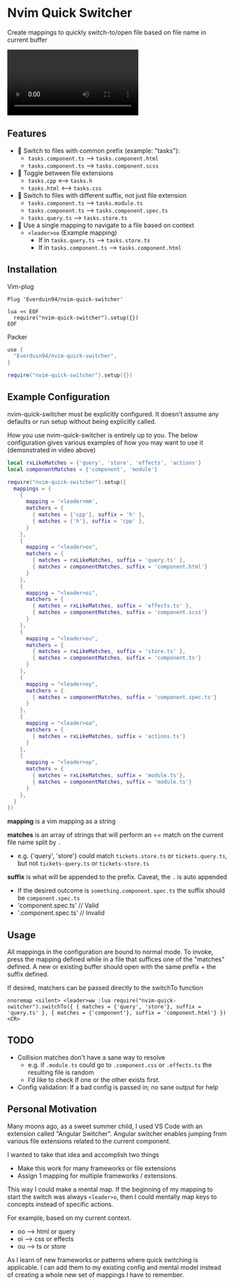 # Nvim Quick Switcher
Create mappings to quickly switch-to/open file based on file name in current buffer

![Demo](./nvim-quick-switcher-demo.mp4)

## Features
- 🦕 Switch to files with common prefix (example: "tasks"):
  - `tasks.component.ts` --> `tasks.component.html`
  - `tasks.component.ts` --> `tasks.component.scss`
- 🦎 Toggle between file extensions
  - `tasks.cpp` <--> `tasks.h`
  - `tasks.html` <--> `tasks.css`
- 🐙 Switch to files with different suffix, not just file extension
  - `tasks.component.ts` --> `tasks.module.ts`
  - `tasks.component.ts` --> `tasks.component.spec.ts`
  - `tasks.query.ts` --> `tasks.store.ts`
- 🔭 Use a single mapping to navigate to a file based on context
  - `<leader>oo` (Example mapping) 
    - If in `tasks.query.ts` --> `tasks.store.ts`
    - If in `tasks.component.ts` --> `tasks.component.html`

## Installation
Vim-plug
```vimscript
Plug 'Everduin94/nvim-quick-switcher'

lua << EOF
  require("nvim-quick-switcher").setup({}) 
EOF
```

Packer
```lua
use {
  "Everduin94/nvim-quick-switcher",
}

require("nvim-quick-switcher").setup({}) 
```

## Example Configuration
nvim-quick-switcher must be explicitly configured. It doesn't assume any
defaults or run setup without being explicitly called.

How you use nvim-quick-switcher is entirely up to you. The below configuration
gives various examples of how you may want to use it (demonstrated in video above)

```lua
local rxLikeMatches = {'query', 'store', 'effects', 'actions'}
local componentMatches = {'component', 'module'}

require("nvim-quick-switcher").setup({
  mappings = {
    {
      mapping = '<leader>mm',
      matchers = {
        { matches = {'cpp'}, suffix = 'h' },
        { matches = {'h'}, suffix = 'cpp' },
      }
    },
    {
      mapping = "<leader>oo",
      matchers = {
        { matches = rxLikeMatches, suffix = 'query.ts' },
        { matches = componentMatches, suffix = 'component.html'}
      }
    },
    {
      mapping = "<leader>oi",
      matchers = {
        { matches = rxLikeMatches, suffix = 'effects.ts' },
        { matches = componentMatches, suffix = 'component.scss'}
      }
    },
    {
      mapping = "<leader>ou",
      matchers = {
        { matches = rxLikeMatches, suffix = 'store.ts' },
        { matches = componentMatches, suffix = 'component.ts'}
      }
    },
    {
      mapping = "<leader>oy",
      matchers = {
        { matches = componentMatches, suffix = 'component.spec.ts'}
      }
    },
    {
      mapping = "<leader>oa",
      matchers = {
        { matches = rxLikeMatches, suffix = 'actions.ts'}
      }
    },
    {
      mapping = "<leader>op",
      matchers = {
        { matches = rxLikeMatches, suffix = 'module.ts'},
        { matches = componentMatches, suffix = 'module.ts'}
      }
    },
  }
})
```

**mapping** is a vim mapping as a string

**matches** is an array of strings that will perform an == match on the current file name split by `.`
- e.g. {'query', 'store'} could match `tickets.store.ts` or `tickets.query.ts`, but not `tickets-query.ts` or `tickets-store.ts`

**suffix** is what will be appended to the prefix. Caveat, the `.` is auto appended
- If the desired outcome is `something.component.spec.ts` the suffix should be `component.spec.ts`
- 'component.spec.ts' // Valid
- '.component.spec.ts' // Invalid


## Usage
All mappings in the configuration are bound to normal mode. 
To invoke, press the mapping defined while in a file
that suffices one of the "matches" defined. A new or existing buffer 
should open with the same prefix + the suffix defined.

If desired, matchers can be passed directly to the switchTo function
```
nnoremap <silent> <leader>ww :lua require("nvim-quick-switcher").switchTo({ { matches = {'query', 'store'}, suffix = 'query.ts' }, { matches = {'component'}, suffix = 'component.html'} })<CR>
```

## TODO
- Collision matches don't have a sane way to resolve
  - e.g. if `.module.ts` could go to `.component.css` or `.effects.ts` the resulting file is random
  - I'd like to check if one or the other exists first.
- Config validation: If a bad config is passed in; no sane output for help

## Personal Motivation
Many moons ago, as a sweet summer child, I used VS Code with an extension called "Angular Switcher".
Angular switcher enables jumping from various file extensions related to the current component.

I wanted to take that idea and accomplish two things
- Make this work for many frameworks or file extensions
- Assign 1 mapping for multiple frameworks / extensions.

This way I could make a mental map. If the beginning of my 
mapping to start the switch was always `<leader>o`, then I could
mentally map keys to concepts instead of specific actions.

For example, based on my current context.
- oo --> html or query
- oi --> css or effects
- ou --> ts or store

As I learn of new frameworks or patterns where quick switching is
applicable. I can add them to my existing config and mental model 
instead of creating a whole new set of mappings I have to remember.

